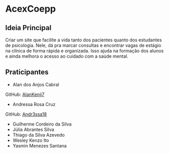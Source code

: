 # AcexCoepp
## Ideia Principal
Criar um site que facilite a vida tanto dos pacientes quanto dos estudantes de psicologia. Nele, dá pra marcar consultas e encontrar vagas de estágio na clínica de forma rápida e organizada. Isso ajuda na formação dos alunos e ainda melhora o acesso ao cuidado com a saúde mental.
## Praticipantes
* Alan dos Anjos Cabral

GitHub: [AlanKenji7](https://github.com/AlanKenji7)
* Andressa Rosa Cruz

GitHub: [Andr3ssa18](https://github.com/Andr3ssa18)
* Guilherme Cordeiro da Silva
* Júlia Abrantes Silva
* Thiago da Silva Azevedo
* Wesley Kenzo Ito
* Yasmin Menezes Santana
